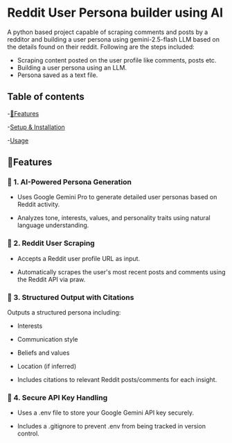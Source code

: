 # Reddit User Persona builder using AI

A python based project capable of scraping comments and posts by a redditor and building a user persona using gemini-2.5-flash LLM based on the details found on their reddit. Following are the steps included:

- Scraping content posted on the user profile like comments, posts etc.
- Building a user persona using an LLM.
- Persona saved as a text file.

## Table of contents

-[🚀Features](#🚀features)

-[Setup & Installation](#setup&installation)

-[Usage](#usage)

## 🚀Features

### 🧠 1. AI-Powered Persona Generation
- Uses Google Gemini Pro to generate detailed user personas based on Reddit activity.

- Analyzes tone, interests, values, and personality traits using natural language understanding.

### 🔎 2. Reddit User Scraping
- Accepts a Reddit user profile URL as input.

- Automatically scrapes the user's most recent posts and comments using the Reddit API via praw.

### 📄 3. Structured Output with Citations
Outputs a structured persona including:

- Interests

- Communication style

- Beliefs and values

- Location (if inferred)

- Includes citations to relevant Reddit posts/comments for each insight.

### 🔐 4. Secure API Key Handling
- Uses a .env file to store your Google Gemini API key securely.

- Includes a .gitignore to prevent .env from being tracked in version control.

